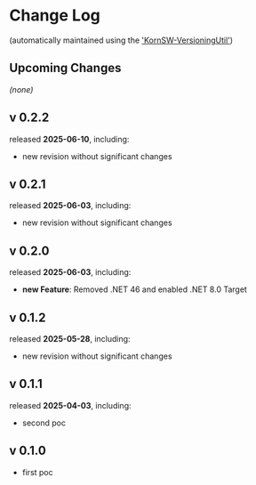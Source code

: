 # Change Log

(automatically maintained using the ['KornSW-VersioningUtil'](https://github.com/KornSW/VersioningUtil))



## Upcoming Changes

*(none)*



## v 0.2.2
released **2025-06-10**, including:
 - new revision without significant changes



## v 0.2.1
released **2025-06-03**, including:
 - new revision without significant changes



## v 0.2.0
released **2025-06-03**, including:
 - **new Feature**: Removed .NET 46 and enabled .NET 8.0 Target



## v 0.1.2
released **2025-05-28**, including:
 - new revision without significant changes



## v 0.1.1
released **2025-04-03**, including:
 - second poc



## v 0.1.0
 * first poc
